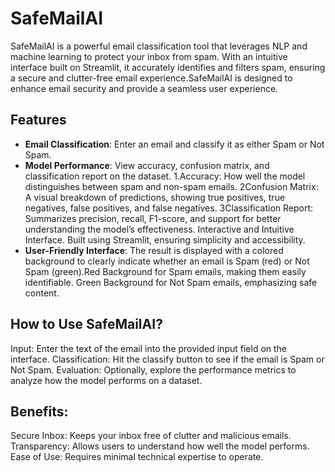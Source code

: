 # SafeMailAI

SafeMailAI is a powerful email classification tool that leverages NLP and machine learning to protect your inbox from spam. With an intuitive interface built on Streamlit, it accurately identifies and filters spam, ensuring a secure and clutter-free email experience.SafeMailAI is designed to enhance email security and provide a seamless user experience.

## Features

- **Email Classification**: Enter an email and classify it as either Spam or Not Spam.
- **Model Performance**: View accuracy, confusion matrix, and classification report on the dataset.
1.Accuracy: How well the model distinguishes between spam and non-spam emails.
2Confusion Matrix: A visual breakdown of predictions, showing true positives, true negatives, false positives, and false negatives.
3Classification Report: Summarizes precision, recall, F1-score, and support for better understanding the model’s effectiveness.
Interactive and Intuitive Interface.
Built using Streamlit, ensuring simplicity and accessibility.
- **User-Friendly Interface**: The result is displayed with a colored background to clearly indicate whether an email is Spam (red) or Not Spam (green).Red Background for Spam emails, making them easily identifiable.
Green Background for Not Spam emails, emphasizing safe content.

## How to Use SafeMailAI?
Input: Enter the text of the email into the provided input field on the interface.
Classification: Hit the classify button to see if the email is Spam or Not Spam.
Evaluation: Optionally, explore the performance metrics to analyze how the model performs on a dataset.
  
## Benefits:
Secure Inbox: Keeps your inbox free of clutter and malicious emails.
Transparency: Allows users to understand how well the model performs.
Ease of Use: Requires minimal technical expertise to operate.



